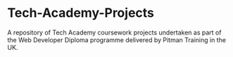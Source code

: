 # Tech-Academy-Projects
A repository of Tech Academy coursework projects undertaken as part of the Web Developer Diploma programme delivered by Pitman Training in the UK. 
